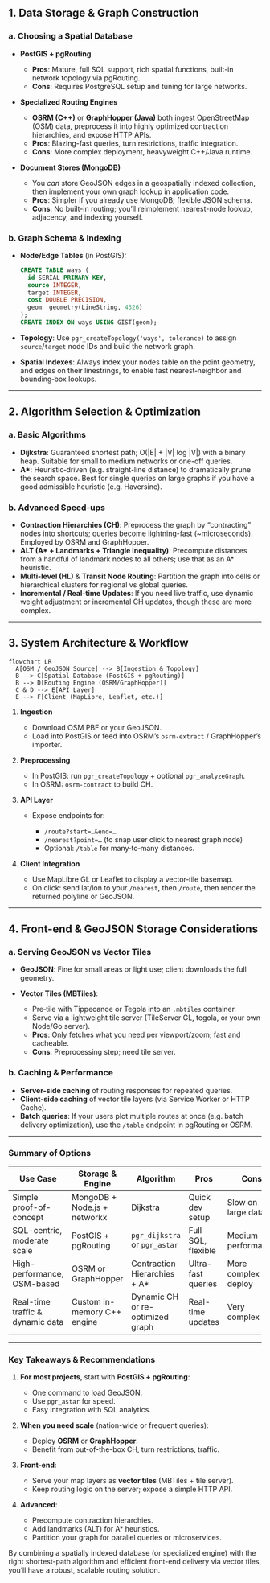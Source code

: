 ## 1. Data Storage & Graph Construction

### a. Choosing a Spatial Database

* **PostGIS + pgRouting**

  * **Pros**: Mature, full SQL support, rich spatial functions, built-in network topology via pgRouting.
  * **Cons**: Requires PostgreSQL setup and tuning for large networks.
* **Specialized Routing Engines**

  * **OSRM (C++)** or **GraphHopper (Java)** both ingest OpenStreetMap (OSM) data, preprocess it into highly optimized contraction hierarchies, and expose HTTP APIs.
  * **Pros**: Blazing-fast queries, turn restrictions, traffic integration.
  * **Cons**: More complex deployment, heavyweight C++/Java runtime.
* **Document Stores (MongoDB)**

  * You *can* store GeoJSON edges in a geospatially indexed collection, then implement your own graph lookup in application code.
  * **Pros**: Simpler if you already use MongoDB; flexible JSON schema.
  * **Cons**: No built-in routing; you’ll reimplement nearest-node lookup, adjacency, and indexing yourself.

### b. Graph Schema & Indexing

* **Node/Edge Tables** (in PostGIS):

  ```sql
  CREATE TABLE ways (
    id SERIAL PRIMARY KEY,
    source INTEGER,
    target INTEGER,
    cost DOUBLE PRECISION,
    geom  geometry(LineString, 4326)
  );
  CREATE INDEX ON ways USING GIST(geom);
  ```
* **Topology**: Use `pgr_createTopology('ways', tolerance)` to assign `source`/`target` node IDs and build the network graph.
* **Spatial Indexes**: Always index your nodes table on the point geometry, and edges on their linestrings, to enable fast nearest‐neighbor and bounding‐box lookups.

---

## 2. Algorithm Selection & Optimization

### a. Basic Algorithms

* **Dijkstra**: Guaranteed shortest path; O(|E| + |V| log |V|) with a binary heap. Suitable for small to medium networks or one-off queries.
* **A\***: Heuristic‐driven (e.g. straight-line distance) to dramatically prune the search space. Best for single queries on large graphs if you have a good admissible heuristic (e.g. Haversine).

### b. Advanced Speed-ups

* **Contraction Hierarchies (CH)**: Preprocess the graph by “contracting” nodes into shortcuts; queries become lightning-fast (\~microseconds). Employed by OSRM and GraphHopper.
* **ALT (A\* + Landmarks + Triangle inequality)**: Precompute distances from a handful of landmark nodes to all others; use that as an A\* heuristic.
* **Multi-level (HL)** & **Transit Node Routing**: Partition the graph into cells or hierarchical clusters for regional vs global queries.
* **Incremental / Real-time Updates**: If you need live traffic, use dynamic weight adjustment or incremental CH updates, though these are more complex.

---

## 3. System Architecture & Workflow

```mermaid
flowchart LR
  A[OSM / GeoJSON Source] --> B[Ingestion & Topology]
  B --> C[Spatial Database (PostGIS + pgRouting)]
  B --> D[Routing Engine (OSRM/GraphHopper)]
  C & D --> E[API Layer]
  E --> F[Client (MapLibre, Leaflet, etc.)]
```

1. **Ingestion**

   * Download OSM PBF or your GeoJSON.
   * Load into PostGIS or feed into OSRM’s `osrm-extract` / GraphHopper’s importer.
2. **Preprocessing**

   * In PostGIS: run `pgr_createTopology` + optional `pgr_analyzeGraph`.
   * In OSRM: `osrm-contract` to build CH.
3. **API Layer**

   * Expose endpoints for:

     * `/route?start=…&end=…`
     * `/nearest?point=…` (to snap user click to nearest graph node)
     * Optional: `/table` for many‐to‐many distances.
4. **Client Integration**

   * Use MapLibre GL or Leaflet to display a vector‐tile basemap.
   * On click: send lat/lon to your `/nearest`, then `/route`, then render the returned polyline or GeoJSON.

---

## 4. Front-end & GeoJSON Storage Considerations

### a. Serving GeoJSON vs Vector Tiles

* **GeoJSON**: Fine for small areas or light use; client downloads the full geometry.
* **Vector Tiles (MBTiles)**:

  * Pre‐tile with Tippecanoe or Tegola into an `.mbtiles` container.
  * Serve via a lightweight tile server (TileServer GL, tegola, or your own Node/Go server).
  * **Pros**: Only fetches what you need per viewport/zoom; fast and cacheable.
  * **Cons**: Preprocessing step; need tile server.

### b. Caching & Performance

* **Server-side caching** of routing responses for repeated queries.
* **Client-side caching** of vector tile layers (via Service Worker or HTTP Cache).
* **Batch queries**: If your users plot multiple routes at once (e.g. batch delivery optimization), use the `/table` endpoint in pgRouting or OSRM.

---

### Summary of Options

| Use Case                         | Storage & Engine             | Algorithm                        | Pros               | Cons                   |
| -------------------------------- | ---------------------------- | -------------------------------- | ------------------ | ---------------------- |
| Simple proof-of-concept          | MongoDB + Node.js + networkx | Dijkstra                         | Quick dev setup    | Slow on large data     |
| SQL-centric, moderate scale      | PostGIS + pgRouting          | `pgr_dijkstra` or `pgr_astar`    | Full SQL, flexible | Medium performance     |
| High-performance, OSM-based      | OSRM or GraphHopper          | Contraction Hierarchies + A\*    | Ultra-fast queries | More complex to deploy |
| Real-time traffic & dynamic data | Custom in-memory C++ engine  | Dynamic CH or re-optimized graph | Real-time updates  | Very complex           |

---

### Key Takeaways & Recommendations

1. **For most projects**, start with **PostGIS + pgRouting**:

   * One command to load GeoJSON.
   * Use `pgr_astar` for speed.
   * Easy integration with SQL analytics.

2. **When you need scale** (nation-wide or frequent queries):

   * Deploy **OSRM** or **GraphHopper**.
   * Benefit from out-of-the-box CH, turn restrictions, traffic.

3. **Front-end**:

   * Serve your map layers as **vector tiles** (MBTiles + tile server).
   * Keep routing logic on the server; expose a simple HTTP API.

4. **Advanced**:

   * Precompute contraction hierarchies.
   * Add landmarks (ALT) for A\* heuristics.
   * Partition your graph for parallel queries or microservices.

By combining a spatially indexed database (or specialized engine) with the right shortest-path algorithm and efficient front-end delivery via vector tiles, you’ll have a robust, scalable routing solution.
